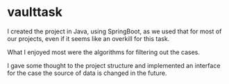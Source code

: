 # vaulttask

I created the project in Java, using SpringBoot, 
as we used that for most of our projects, 
even if it seems like an overkill for this task.

What I enjoyed most were the algorithms for filtering out the cases.

I gave some thought to the project structure and 
implemented an interface for the case the source of data is changed in the future.


